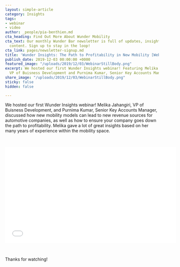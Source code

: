 ```yaml
---
layout: simple-article
category: Insights
tags:
- webinar
- video
author: _people/pia-benthien.md
cta_heading: Find Out More About Wunder Mobility
cta_text: Our monthly Wunder Bar newsletter is full of updates, insights and exciting
  content. Sign up to stay in the loop!
cta_link: pages/newsletter-signup.md
title: 'Wunder Insights: The Path to Profitability in New Mobility [Webinar]'
publish_date: 2019-12-03 00:00:00 +0000
featured_image: "/uploads/2019/12/03/WebinarStillBody.png"
excerpt: We hosted our first Wunder Insights webinar! Featuring Melika Jahangiri,
  VP of Buisness Development and Purnima Kumar, Senior Key Accounts Manager.
share_image: "/uploads/2019/12/03/WebinarStillBody.png"
sticky: false
hidden: false

---
```

We hosted our first Wunder Insights webinar! Melika Jahangiri, VP of Buisness Development, and Purnima Kumar, Senior Key Accounts Manager, discussed how new mobility models can lead to new revenue sources for automotive companies, as well as how to ensure your company goes down the path to profitability. Melika gave a lot of great insights  based on her many years of experience within the mobility space. 

<p> </p>

<iframe width="560" height="315" src="[https://www.youtube.com/watch?v=-3H5Im-xH5c&feature=youtu.be](https://www.youtube.com/watch?v=-3H5Im-xH5c&feature=youtu.be "https://www.youtube.com/watch?v=-3H5Im-xH5c&feature=youtu.be")" frameborder="0" allow="accelerometer; autoplay; encrypted-media; gyroscope; picture-in-picture" allowfullscreen></iframe>

<p> </p>

Thanks for watching!